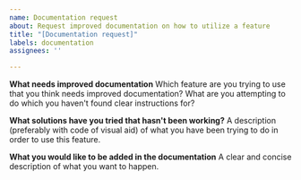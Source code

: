 ```yaml
---
name: Documentation request
about: Request improved documentation on how to utilize a feature
title: "[Documentation request]"
labels: documentation
assignees: ''

---
```


**What needs improved documentation**
Which feature are you trying to use that you think needs improved documentation? What are you attempting to do which you haven't found clear instructions for?

**What solutions have you tried that hasn't been working?**
A description (preferably with code of visual aid) of what you have been trying to do in order to use this feature.

**What you would like to be added in the documentation**
A clear and concise description of what you want to happen.
